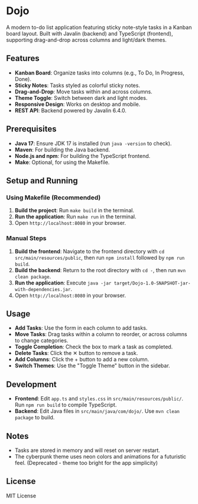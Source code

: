 # Dojo

A modern to-do list application featuring sticky note-style tasks in a Kanban board layout. Built with Javalin (backend) and TypeScript (frontend), supporting drag-and-drop across columns and light/dark themes.

## Features
- **Kanban Board**: Organize tasks into columns (e.g., To Do, In Progress, Done).
- **Sticky Notes**: Tasks styled as colorful sticky notes.
- **Drag-and-Drop**: Move tasks within and across columns.
- **Theme Toggle**: Switch between dark and light modes.
- **Responsive Design**: Works on desktop and mobile.
- **REST API**: Backend powered by Javalin 6.4.0.

## Prerequisites
- **Java 17**: Ensure JDK 17 is installed (run `java -version` to check).
- **Maven**: For building the Java backend.
- **Node.js and npm**: For building the TypeScript frontend.
- **Make**: Optional, for using the Makefile.

## Setup and Running

### Using Makefile (Recommended)
1. **Build the project**: Run `make build` in the terminal.
2. **Run the application**: Run `make run` in the terminal.
3. Open `http://localhost:8080` in your browser.

### Manual Steps
1. **Build the frontend**: Navigate to the frontend directory with `cd src/main/resources/public`, then run `npm install` followed by `npm run build`.
2. **Build the backend**: Return to the root directory with `cd -`, then run `mvn clean package`.
3. **Run the application**: Execute `java -jar target/Dojo-1.0-SNAPSHOT-jar-with-dependencies.jar`.
4. Open `http://localhost:8080` in your browser.

## Usage
- **Add Tasks**: Use the form in each column to add tasks.
- **Move Tasks**: Drag tasks within a column to reorder, or across columns to change categories.
- **Toggle Completion**: Check the box to mark a task as completed.
- **Delete Tasks**: Click the ✕ button to remove a task.
- **Add Columns**: Click the + button to add a new column.
- **Switch Themes**: Use the "Toggle Theme" button in the sidebar.

## Development
- **Frontend**: Edit `app.ts` and `styles.css` in `src/main/resources/public/`. Run `npm run build` to compile TypeScript.
- **Backend**: Edit Java files in `src/main/java/com/dojo/`. Use `mvn clean package` to build.

## Notes
- Tasks are stored in memory and will reset on server restart.
- The cyberpunk theme uses neon colors and animations for a futuristic feel. (Deprecated - theme too bright for the app simplicity)

## License
MIT License